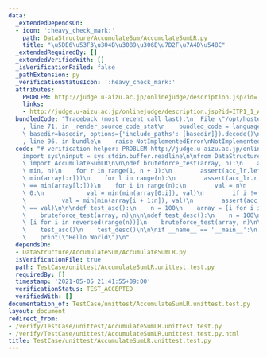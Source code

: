 ```yaml
---
data:
  _extendedDependsOn:
  - icon: ':heavy_check_mark:'
    path: DataStructure/AccumulateSum/AccumulateSumLR.py
    title: "\u5DE6\u53F3\u304B\u3089\u306E\u7D2F\u7A4D\u548C"
  _extendedRequiredBy: []
  _extendedVerifiedWith: []
  _isVerificationFailed: false
  _pathExtension: py
  _verificationStatusIcon: ':heavy_check_mark:'
  attributes:
    PROBLEM: http://judge.u-aizu.ac.jp/onlinejudge/description.jsp?id=ITP1_1_A
    links:
    - http://judge.u-aizu.ac.jp/onlinejudge/description.jsp?id=ITP1_1_A
  bundledCode: "Traceback (most recent call last):\n  File \"/opt/hostedtoolcache/Python/3.9.4/x64/lib/python3.9/site-packages/onlinejudge_verify/documentation/build.py\"\
    , line 71, in _render_source_code_stat\n    bundled_code = language.bundle(stat.path,\
    \ basedir=basedir, options={'include_paths': [basedir]}).decode()\n  File \"/opt/hostedtoolcache/Python/3.9.4/x64/lib/python3.9/site-packages/onlinejudge_verify/languages/python.py\"\
    , line 96, in bundle\n    raise NotImplementedError\nNotImplementedError\n"
  code: "# verification-helper: PROBLEM http://judge.u-aizu.ac.jp/onlinejudge/description.jsp?id=ITP1_1_A\n\
    import sys\ninput = sys.stdin.buffer.readline\n\nfrom DataStructure.AccumulateSum.AccumulateSumLR\
    \ import AccumulateSumLR\n\n\ndef bruteforce_test(array, n):\n    acc_lr = AccumulateSumLR(array,\
    \ min, n)\n    for r in range(1, n + 1):\n        assert(acc_lr.left_fold(r) ==\
    \ min(array[:r]))\n    for l in range(n):\n        assert(acc_lr.right_fold(l)\
    \ == min(array[l:]))\n    for i in range(n):\n        val = n\n        if i !=\
    \ 0:\n            val = min(min(array[0:i]), val)\n        if i != n - 1:\n  \
    \          val = min(min(array[i + 1:n]), val)\n        assert(acc_lr.fold(i)\
    \ == val)\n\n\ndef test_asc():\n    n = 100\n    array = [i for i in range(n)]\n\
    \    bruteforce_test(array, n)\n\n\ndef test_desc():\n    n = 100\n    array =\
    \ [i for i in reversed(range(n))]\n    bruteforce_test(array, n)\n\n\ndef main():\n\
    \    test_asc()\n    test_desc()\n\n\nif __name__ == '__main__':\n    main()\n\
    \    print(\"Hello World\")\n"
  dependsOn:
  - DataStructure/AccumulateSum/AccumulateSumLR.py
  isVerificationFile: true
  path: TestCase/unittest/AccumulateSumLR.unittest.test.py
  requiredBy: []
  timestamp: '2021-05-05 21:41:55+09:00'
  verificationStatus: TEST_ACCEPTED
  verifiedWith: []
documentation_of: TestCase/unittest/AccumulateSumLR.unittest.test.py
layout: document
redirect_from:
- /verify/TestCase/unittest/AccumulateSumLR.unittest.test.py
- /verify/TestCase/unittest/AccumulateSumLR.unittest.test.py.html
title: TestCase/unittest/AccumulateSumLR.unittest.test.py
---
```

